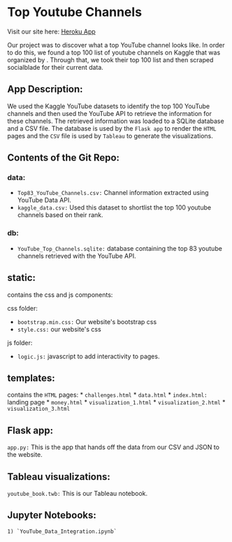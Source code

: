 # Top Youtube Channels #

Visit our site here: [Heroku App](https://project2-youtube.herokuapp.com/)

Our project was to discover what a top YouTube channel looks like. In order to do this, we found a top 100 list of youtube channels on Kaggle that was organized by . Through that, we took their top 100 list and then scraped socialblade for their current data.

## App Description: ## 

We used the Kaggle YouTube datasets to identify the top 100 YouTube channels and then used the YouTube API to retrieve the information for these channels. The retrieved information was loaded to a SQLite database and a CSV file. The database is used by the `Flask app` to render the `HTML` pages and the `CSV` file is used by `Tableau` to generate the visualizations.


## Contents of the Git Repo: ##

### data: ###
 * `Top83_YouTube_Channels.csv:` Channel information extracted using YouTube Data API.
 * `kaggle_data.csv:` Used this dataset to shortlist the top 100 youtube channels based on their rank.


### db:
 * `YouTube_Top_Channels.sqlite:` database containing the top 83 youtube channels retrieved with the YouTube API.

static: 
-------
contains the css and js components:

 css folder:
  * `bootstrap.min.css:` Our website's bootstrap css
  * `style.css:` our website's css

 js folder: 
  * `logic.js:` javascript to add interactivity to pages.


templates: 
----------
contains the `HTML` pages:
    * `challenges.html`
    * `data.html`
    * `index.html:` landing page
    * `money.html`
    * `visualization_1.html`
    * `visualization_2.html`
    * `visualization_3.html`

Flask app:
-----------
`app.py:` This is the app that hands off the data from our CSV and JSON to the website. 


Tableau visualizations:
------------------------
`youtube_book.twb:` This is our Tableau notebook. 

Jupyter Notebooks:
---------------------
    1) `YouTube_Data_Integration.ipynb`





